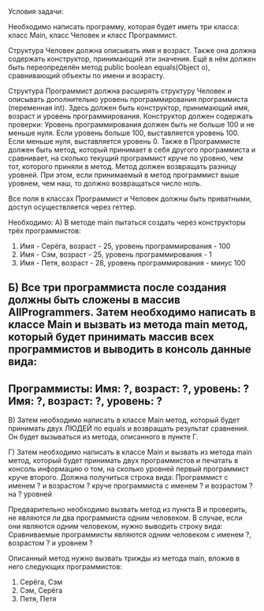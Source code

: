 Условия задачи:

Необходимо написать программу, которая будет иметь три класса: класс Main, класс Человек и класс Программист.

Структура Человек должна описывать имя и возраст. Также она должна содержать конструктор, принимающий эти значения. Ещё в нём должен быть переопределён метод public boolean equals(Object o), сравнивающий объекты по имени и возрасту.

Структура Программист должна расширять структуру Человек и описывать дополнительно уровень программирования программиста (переменная int). Здесь должен быть конструктор, принимающий имя, возраст и уровень программирования.
Конструктор должен содержать проверки:
Уровень программирования должен быть не больше 100 и не меньше нуля. Если уровень больше 100, выставляется уровень 100. Если меньше нуля, выставляется уровень 0.
Также в Программисте должен быть метод, который принимает в себя другого программиста и сравнивает, на сколько текущий программист круче по уровню, чем тот, которого приняли в метод. Метод должен возвращать разницу уровней. При этом, если принимаемый в метод программист выше уровнем, чем наш, то должно возвращаться число ноль.

Все поля в классах Программист и Человек должны быть приватными, доступ осуществляется через геттер.

Необходимо:
А) В методе main пытаться создать через конструкторы трёх программистов:
1. Имя - Серёга, возраст - 25, уровень программирования - 100
2. Имя - Сэм, возраст - 25, уровень программирования - 1
3. Имя - Петя, возраст - 28, уровень программирования - минус 100

Б) Все три программиста после создания должны быть сложены в массив AllProgrammers.
Затем необходимо написать в классе Main и вызвать из метода main метод, который будет принимать массив всех программистов и выводить в консоль данные вида:
-------
Программисты:
Имя: ?, возраст: ?, уровень: ?
Имя: ?, возраст: ?, уровень: ?
-------

В) Затем необходимо написать в классе Main метод, который будет принимать двух ЛЮДЕЙ по equals и возвращать результат сравнения. Он будет вызываться из метода, описанного в пункте Г.

Г) Затем необходимо написать в классе Main и вызвать из метода main метод, который будет принимать двух программистов и печатать в консоль информацию о том, на сколько уровней первый программист круче второго. Должна получиться строка вида:
Программист с именем ? и возрастом ? круче программиста с именем ? и возрастом ? на ? уровней

Предварительно необходимо вызвать метод из пункта В и проверить, не являются ли два программиста одним человеком. В случае, если они являются одним человеком, нужно выводить строку вида:
Сравниваемые программисты являются одним человеком c именем ?, возрастом ? и уровнем ?

Описанный метод нужно вызвать трижды из метода main, вложив в него следующих программистов:
1) Серёга, Сэм
2) Сэм, Серёга
3) Петя, Петя